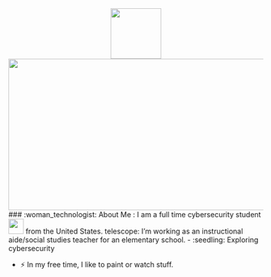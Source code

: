 <div id="header" align="center">
  <img src="https://media.giphy.com/media/M9gbBd9nbDrOTu1Mqx/giphy.gif" width="100"/>
</div>
<div align="center">
  <img src="https://media.giphy.com/media/dWesBcTLavkZuG35MI/giphy.gif" width="600" height="300"/>
</div>
### :woman_technologist: About Me :
I am a full time cybersecurity student <img src="https://media.giphy.com/media/WUlplcMpOCEmTGBtBW/giphy.gif" width="30"> from the United States.
telescope: I’m working as an instructional aide/social studies teacher for an elementary school.
- :seedling: Exploring cybersecurity

- :zap: In my free time, I like to paint or watch stuff.


